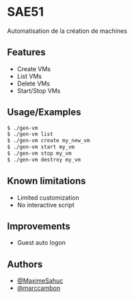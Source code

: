 
# SAE51

Automatisation de la création de machines

## Features

- Create VMs
- List VMs
- Delete VMs
- Start/Stop VMs

## Usage/Examples

```bash
$ ./gen-vm
$ ./gen-vm list
$ ./gen-vm create my_new_vm
$ ./gen-vm start my_vm
$ ./gen-vm stop my_vm
$ ./gen-vm destroy my_vm
```

## Known limitations

- Limited customization
- No interactive script

## Improvements

- Guest auto logon 

## Authors

- [@MaximeSahuc](https://github.com/MaximeSahuc)
- [@marccambon](https://github.com/marccambon)
